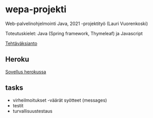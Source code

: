 # wepa-projekti
Web-palvelinohjelmointi Java, 2021 -projektityö (Lauri Vuorenkoski)

Toteutuskielet: Java (Spring framework, Thymeleaf) ja Javascript

[Tehtäväksianto](https://web-palvelinohjelmointi-21.mooc.fi/projekti)

## Heroku

[Sovellus herokussa](https://hidden-tundra-44605.herokuapp.com/)

## tasks

- virheilmoitukset -väärät syötteet (messages)
- testit
- turvallisuustestaus
